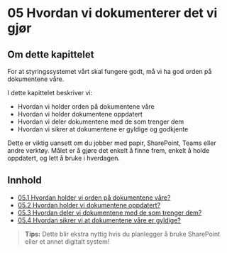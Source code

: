 # 05 Hvordan vi dokumenterer det vi gjør

## Om dette kapittelet

For at styringssystemet vårt skal fungere godt, må vi ha god orden på dokumentene våre.

I dette kapittelet beskriver vi:
- Hvordan vi holder orden på dokumentene våre
- Hvordan vi holder dokumentene oppdatert
- Hvordan vi deler dokumentene med de som trenger dem
- Hvordan vi sikrer at dokumentene er gyldige og godkjente

Dette er viktig uansett om du jobber med papir, SharePoint, Teams eller andre verktøy. Målet er å gjøre det enkelt å finne frem, enkelt å holde oppdatert, og lett å bruke i hverdagen.

## Innhold

- [05.1 Hvordan holder vi orden på dokumentene våre?](05.1%20Hvordan%20holder%20vi%20orden%20p%C3%A5%20dokumentene%20v%C3%A5re%3F.md)
- [05.2 Hvordan holder vi dokumentene oppdatert?](05.2%20Hvordan%20holder%20vi%20dokumentene%20oppdatert%3F.md)
- [05.3 Hvordan deler vi dokumentene med de som trenger dem?](05.3%20Hvordan%20deler%20vi%20dokumentene%20med%20de%20som%20trenger%20dem%3F.md)
- [05.4 Hvordan sikrer vi at dokumentene våre er gyldige?](05.4%20Hvordan%20sikrer%20vi%20at%20dokumentene%20v%C3%A5re%20er%20gyldige%3F.md)

> **Tips:** Dette blir ekstra nyttig hvis du planlegger å bruke SharePoint eller et annet digitalt system!
